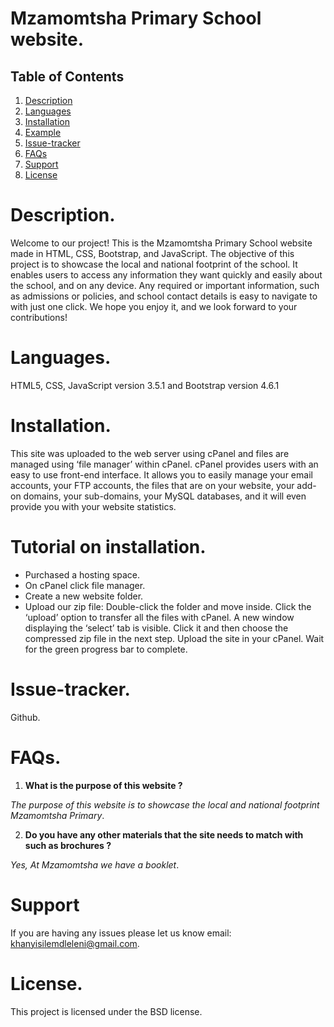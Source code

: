 # Mzamomtsha Primary School website.
## Table of Contents
1. [Description](#Description)
2. [Languages](#Languages)
3. [Installation](#Installation)
4. [Example](#Example)
5. [Issue-tracker](#Issue-tracker)
6. [FAQs](#FAQs)
7. [Support](#Support)
8. [License](#License)
# Description.

Welcome to our project! This is the Mzamomtsha Primary School website made in HTML, CSS, Bootstrap, and JavaScript. The objective of this project is to showcase the local and national footprint of the school. It enables users to access any information they want quickly and easily about the school, and on any device. Any required or important information, such as admissions or policies, and school contact details is easy to navigate to with just one click. We hope you enjoy it, and we look forward to your contributions!

# Languages.
HTML5, CSS, JavaScript version 3.5.1 and Bootstrap version 4.6.1

# Installation.

This site was uploaded to the web server using cPanel and files are managed using ‘file manager’ within cPanel. cPanel provides users with an easy to use front-end interface. It allows you to easily manage your email accounts, your FTP accounts, the files that are on your website, your add-on domains, your sub-domains, your MySQL databases, and it will even provide you with your website statistics.

# Tutorial on installation.

- Purchased a hosting space.
- On cPanel click file manager.
- Create a new website folder.
- Upload our zip file: 
 Double-click the folder and move inside.
 Click the ‘upload’ option to transfer all the files with cPanel.
 A new window displaying the ‘select’ tab is visible.
 Click it and then choose the compressed zip file in the next step.
 Upload the site in your cPanel.
 Wait for the green progress bar to complete.

# Issue-tracker.

Github.

# FAQs.
1. **What is the purpose of this website ?**

 _The purpose of this website is to showcase the local
and national footprint Mzamomtsha Primary_. 

2. **Do you have any other materials that the site needs to match with such as brochures ?**

 _Yes, At Mzamomtsha we have a booklet_. 

# Support

If you are having any issues please let us know email: khanyisilemdleleni@gmail.com.

# License.

This project is licensed under the BSD license.

